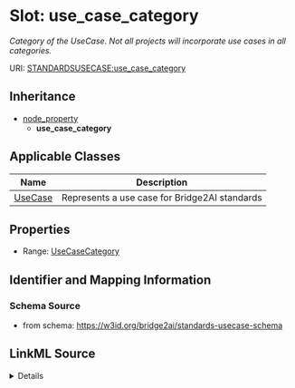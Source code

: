 # Slot: use_case_category
_Category of the UseCase. Not all projects will incorporate use cases in all categories._


URI: [STANDARDSUSECASE:use_case_category](https://w3id.org/bridge2ai/standards-usecase-schema/use_case_category)




## Inheritance

* [node_property](node_property.md)
    * **use_case_category**





## Applicable Classes

| Name | Description |
| --- | --- |
[UseCase](UseCase.md) | Represents a use case for Bridge2AI standards






## Properties

* Range: [UseCaseCategory](UseCaseCategory.md)







## Identifier and Mapping Information







### Schema Source


* from schema: https://w3id.org/bridge2ai/standards-usecase-schema




## LinkML Source

<details>
```yaml
name: use_case_category
description: Category of the UseCase. Not all projects will incorporate use cases
  in all categories.
from_schema: https://w3id.org/bridge2ai/standards-usecase-schema
rank: 1000
is_a: node property
domain: NamedThing
alias: use_case_category
domain_of:
- UseCase
range: UseCaseCategory

```
</details>